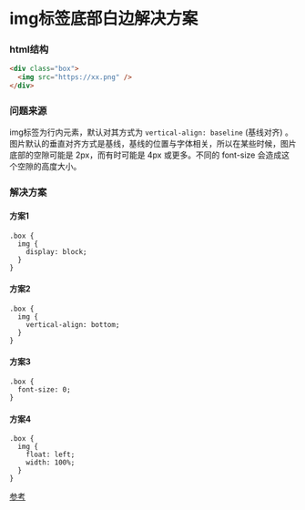 # img标签底部白边解决方案

### html结构
```html
<div class="box">
  <img src="https://xx.png" />
</div>
```

### 问题来源

img标签为行内元素，默认对其方式为 `vertical-align: baseline` (基线对齐) 。图片默认的垂直对齐方式是基线，基线的位置与字体相关，所以在某些时候，图片底部的空隙可能是 2px，而有时可能是 4px 或更多。不同的 font-size 会造成这个空隙的高度大小。


### 解决方案

#### 方案1
```less
.box {
  img {
    display: block;
  }
}
```

#### 方案2
```less
.box {
  img {
    vertical-align: bottom;
  }
}
```

#### 方案3
```less
.box {
  font-size: 0;
}
```

#### 方案4
```less
.box {
  img {
    float: left;
    width: 100%;
  }
}
```


[参考](https://blog.csdn.net/tt18473481961/article/details/82786676)